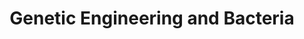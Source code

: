 ---
layout: guide
title: "Genetic Engineering and Bacteria"
link: "https://docs.google.com/document/d/1xpCif_yuJp-GPYYuovQ8h0KdLHc5by7uRSt7STYzGRA/pub?embedded=true"
description: "Bacterial transformation, conjugation and CRISPR-Cas9."
---